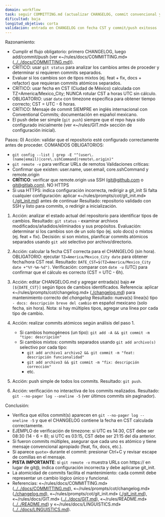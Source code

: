 ```yaml
---
domain: workflow
task: seguir COMMITTING.md (actualizar CHANGELOG, commit convencional y push simple)
dificultad: baja
longitud_objetivo: corta
validacion: entrada en CHANGELOG con fecha CST y commit/push exitosos
---
```

<!-- markdownlint-disable MD041 -->

Razonamiento:
- Cumplir el flujo obligatorio: primero CHANGELOG, luego add/commit/push (ver «~/rules/docs/COMMITTING.md» ([../../docs/COMMITTING.md](../../docs/COMMITTING.md))).
- CRÍTICO: usar `git status` para analizar los cambios antes de proceder y determinar si requieren commits separados.
- Evaluar si los cambios son de tipos mixtos (ej. feat + fix, docs + refactor) que requieran commits atómicos separados.
- CRÍTICO: usar fecha en CST (Ciudad de México) calculada con TZ=America/Mexico_City; NUNCA rotular CST a horas UTC sin cálculo.
- OBLIGATORIO: usar `date` con timezone específica para obtener tiempo correcto; CST = UTC - 6 horas.
- CRÍTICO: Mensaje de commit SIEMPRE en inglés internacional con Conventional Commits; documentación en español mexicano.
- El push debe ser simple (`git push`) siempre que el repo haya sido configurado inicialmente (ver «~/rules/GIT.md» sección de configuración inicial).

Pasos:
0) Acción: validar que el repositorio esté configurado correctamente antes de proceder.
   COMANDOS OBLIGATORIOS: 
   - `git config --list | grep -E "^(user\.(name|email)|core\.sshCommand|remote\.origin)"`
   - `git remote -v` para verificar URLs de remotos
   Validaciones críticas:
   - Confirmar que existen: user.name, user.email, core.sshCommand y remote.origin
   - **CRÍTICO**: verificar que remote.origin usa SSH (git@github.com o git@gitlab.com), NO HTTPS
   - Si usa HTTPS: indica configuración incorrecta, redirigir a git_init
   Si falta cualquier configuración: aplicar «~/rules/prompts/cot/git_init.md» ([./git_init.md](./git_init.md)) antes de continuar
   Resultado: repositorio validado con SSH y listo para commits, o redirigir a inicialización.

1) Acción: analizar el estado actual del repositorio para identificar tipos de cambios.
   Resultado: `git status` - examinar archivos modificados/añadidos/eliminados y sus propósitos.
   Evaluación: determinar si los cambios son de un solo tipo (ej. solo docs) o mixtos (ej. feat + fix).
   Decisión: si son mixtos, planificar commits atómicos separados usando `git add` selectivo por archivo/directorio.

2) Acción: calcular la fecha CST correcta para el CHANGELOG (sin hora).
   OBLIGATORIO: ejecutar `TZ=America/Mexico_City date` para obtener fecha/hora CST real.
   Resultado: `DATE_CST=$(TZ=America/Mexico_City date +"%Y-%m-%d")`.
   Verificación: comparar con `date -u` (UTC) para confirmar que el cálculo es correcto (CST = UTC - 6h).

3) Acción: editar CHANGELOG.md y agregar entrada(s) bajo `## [${DATE_CST}]` según tipos de cambios identificados.
   Referencia: aplicar «~/rules/prompts/cot/changelog.md» ([./changelog.md](./changelog.md)) para mantenimiento correcto del *changelog*
   Resultado: nueva(s) línea(s) tipo `- docs: descripción breve del cambio` en español mexicano (solo fecha, sin hora).
   Nota: si hay múltiples tipos, agregar una línea por cada tipo de cambio.

4) Acción: realizar commits atómicos según análisis del paso 1.
   - Si cambios homogéneos (un tipo): `git add -A && git commit -m "tipo: descripción"`
   - Si cambios mixtos: commits separados usando `git add archivo(s)` selectivo por cada tipo:
     * `git add archivo1 archivo2 && git commit -m "feat: descripción funcionalidad"`
     * `git add archivo3 && git commit -m "fix: descripción corrección"`
     * etc.

5) Acción: push simple de todos los commits.
   Resultado: `git push`.

6) Acción: verificación no interactiva de los commits realizados.
   Resultado: `git --no-pager log --oneline -5` (ver últimos commits sin paginador).

Conclusión:
- Verifica que el/los commit(s) aparecen en `git --no-pager log --oneline -5` y que el CHANGELOG contiene la fecha en CST calculada correctamente.
- EJEMPLO de verificación de timezone: si UTC es 14:30, CST debe ser 08:30 (14 - 6 = 8); si UTC es 03:15, CST debe ser 21:15 del día anterior.
- Si fueron commits múltiples, asegurar que cada uno es atómico y tiene mensaje convencional apropiado (feat, fix, docs, etc.).
- Si aparece `quote>` durante el commit: presionar Ctrl+C y revisar escape de comillas en el mensaje.
- **PISTA IMPORTANTE**: si `git remote -v` muestra URLs con https:// en lugar de git@, indica configuración incorrecta y debe aplicarse git_init.
- La atomicidad de commits facilita el mantenimiento: cada commit debe representar un cambio lógico único y funcional.
- Referencias: «~/rules/docs/COMMITTING.md» ([../../docs/COMMITTING.md](../../docs/COMMITTING.md)), «~/rules/prompts/cot/changelog.md» ([./changelog.md](./changelog.md)), «~/rules/prompts/cot/git_init.md» ([./git_init.md](./git_init.md)), «~/rules/docs/GIT.md» ([../../docs/GIT.md](../../docs/GIT.md)), «~/rules/README.md» ([../../README.md](../../README.md)) y «~/rules/docs/LINGUISTICS.md» ([../../docs/LINGUISTICS.md](../../docs/LINGUISTICS.md)).

